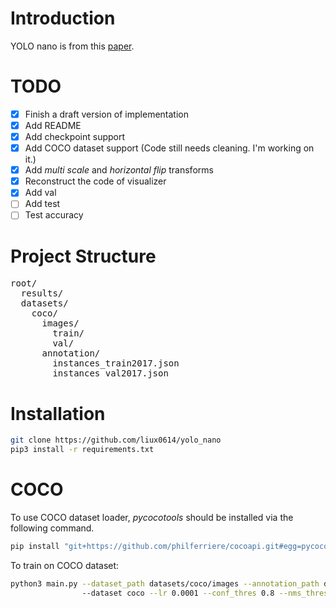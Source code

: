 # Introduction

YOLO nano is from this [paper](https://arxiv.org/abs/1910.01271).

# TODO
- [x] Finish a draft version of implementation
- [x] Add README
- [x] Add checkpoint support
- [x] Add COCO dataset support (Code still needs cleaning. I'm working on it.)
- [x] Add _multi scale_ and _horizontal flip_ transforms
- [x] Reconstruct the code of visualizer
- [x] Add val
- [ ] Add test
- [ ] Test accuracy

# Project Structure
<pre>
root/
  results/
  datasets/
    coco/
      images/
        train/
        val/
      annotation/
        instances_train2017.json
        instances_val2017.json
</pre>

# Installation
```bash
git clone https://github.com/liux0614/yolo_nano
pip3 install -r requirements.txt
```

# COCO
To use COCO dataset loader, _pycocotools_ should be installed via the following command.
```bash 
pip install "git+https://github.com/philferriere/cocoapi.git#egg=pycocotools&subdirectory=PythonAPI"
```

To train on COCO dataset:
```bash
python3 main.py --dataset_path datasets/coco/images --annotation_path datasets/coco/annotation/instances_train2017.json 
                --dataset coco --lr 0.0001 --conf_thres 0.8 --nms_thres 0.5
```
